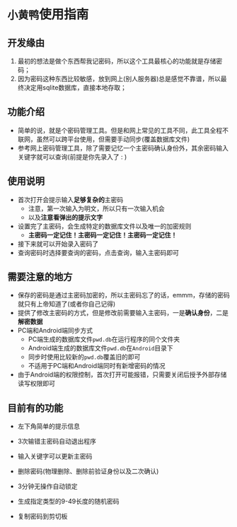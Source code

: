 # `小黄鸭`使用指南

## 开发缘由

1. 最初的想法是做个东西帮我记密码，所以这个工具最核心的功能就是存储密码；
2. 因为密码这种东西比较敏感，放到网上(别人服务器)总是感觉不靠谱，所以最终决定用sqlite数据库，直接本地存取；

## 功能介绍

- 简单的说，就是个密码管理工具。但是和网上常见的工具不同，此工具全程不联网，虽然可以跨平台使用，但需要手动同步(覆盖数据库文件)
- 参考网上密码管理工具，除了需要记忆一个主密码确认身份外，其余密码输入关键字就可以查询(前提是你先录入了 : )

## 使用说明

+ 首次打开会提示输入**足够复杂的**主密码
  + 注意，第一次输入为明文，所以只有一次输入机会
  + 以及**注意看弹出的提示文字**
+ 设置完了主密码，会生成特定的数据库文件以及唯一的加密规则
  + **主密码一定记住！主密码一定记住！主密码一定记住！**
+ 接下来就可以开始录入密码了
+ 查询密码时选择要查询的密码，点击查询，输入主密码即可

## 需要注意的地方

+ 保存的密码是通过主密码加密的，所以主密码忘了的话，emmm，存储的密码就只有上帝知道了(或者你自己记得)
+ 提供了修改主密码的方式，但是修改前需要输入主密码，一是**确认身份**，二是**解密数据**
+ PC端和Android端同步方式
  + PC端生成的数据库文件`pwd.db`在运行程序的同个文件夹
  + Android端生成的数据库文件`pwd.db`在`Android`目录下
  + 同步时使用比较新的`pwd.db`覆盖旧的即可
  + 不适用于PC端和Android端同时有新增密码的情况
+ 由于Android端的权限控制，首次打开可能报错，只需要关闭后授予外部存储读写权限即可

## 目前有的功能
+ 左下角简单的提示信息

+ 3次输错主密码自动退出程序
+ 输入关键字可以更新主密码

+ 删除密码(物理删除、删除前验证身份以及二次确认)

+ 3分钟无操作自动锁定

+ 生成指定类型的9-49长度的随机密码
+ 复制密码到剪切板

